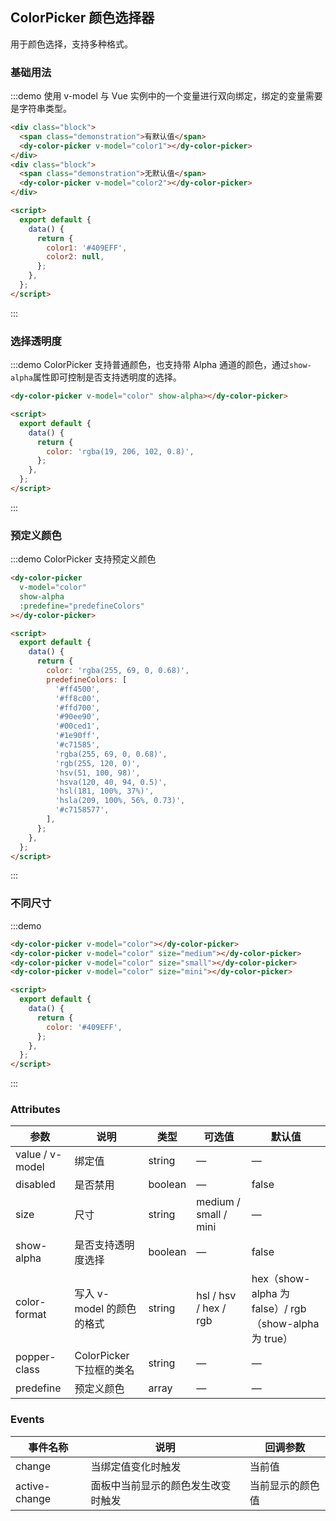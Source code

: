 ## ColorPicker 颜色选择器

用于颜色选择，支持多种格式。

### 基础用法

:::demo 使用 v-model 与 Vue 实例中的一个变量进行双向绑定，绑定的变量需要是字符串类型。

```html
<div class="block">
  <span class="demonstration">有默认值</span>
  <dy-color-picker v-model="color1"></dy-color-picker>
</div>
<div class="block">
  <span class="demonstration">无默认值</span>
  <dy-color-picker v-model="color2"></dy-color-picker>
</div>

<script>
  export default {
    data() {
      return {
        color1: '#409EFF',
        color2: null,
      };
    },
  };
</script>
```

:::

### 选择透明度

:::demo ColorPicker 支持普通颜色，也支持带 Alpha 通道的颜色，通过`show-alpha`属性即可控制是否支持透明度的选择。

```html
<dy-color-picker v-model="color" show-alpha></dy-color-picker>

<script>
  export default {
    data() {
      return {
        color: 'rgba(19, 206, 102, 0.8)',
      };
    },
  };
</script>
```

:::

### 预定义颜色

:::demo ColorPicker 支持预定义颜色

```html
<dy-color-picker
  v-model="color"
  show-alpha
  :predefine="predefineColors"
></dy-color-picker>

<script>
  export default {
    data() {
      return {
        color: 'rgba(255, 69, 0, 0.68)',
        predefineColors: [
          '#ff4500',
          '#ff8c00',
          '#ffd700',
          '#90ee90',
          '#00ced1',
          '#1e90ff',
          '#c71585',
          'rgba(255, 69, 0, 0.68)',
          'rgb(255, 120, 0)',
          'hsv(51, 100, 98)',
          'hsva(120, 40, 94, 0.5)',
          'hsl(181, 100%, 37%)',
          'hsla(209, 100%, 56%, 0.73)',
          '#c7158577',
        ],
      };
    },
  };
</script>
```

:::

### 不同尺寸

:::demo

```html
<dy-color-picker v-model="color"></dy-color-picker>
<dy-color-picker v-model="color" size="medium"></dy-color-picker>
<dy-color-picker v-model="color" size="small"></dy-color-picker>
<dy-color-picker v-model="color" size="mini"></dy-color-picker>

<script>
  export default {
    data() {
      return {
        color: '#409EFF',
      };
    },
  };
</script>
```

:::

### Attributes

| 参数            | 说明                      | 类型    | 可选值                | 默认值                                                |
| --------------- | ------------------------- | ------- | --------------------- | ----------------------------------------------------- |
| value / v-model | 绑定值                    | string  | —                     | —                                                     |
| disabled        | 是否禁用                  | boolean | —                     | false                                                 |
| size            | 尺寸                      | string  | medium / small / mini | —                                                     |
| show-alpha      | 是否支持透明度选择        | boolean | —                     | false                                                 |
| color-format    | 写入 v-model 的颜色的格式 | string  | hsl / hsv / hex / rgb | hex（show-alpha 为 false）/ rgb（show-alpha 为 true） |
| popper-class    | ColorPicker 下拉框的类名  | string  | —                     | —                                                     |
| predefine       | 预定义颜色                | array   | —                     | —                                                     |

### Events

| 事件名称      | 说明                               | 回调参数         |
| ------------- | ---------------------------------- | ---------------- |
| change        | 当绑定值变化时触发                 | 当前值           |
| active-change | 面板中当前显示的颜色发生改变时触发 | 当前显示的颜色值 |
